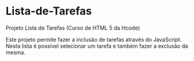 # Lista-de-Tarefas
Projeto Lista de Tarefas (Curso de HTML 5 da Hcode)

Este projeto permite fazer a inclusão de tarefas através do JavaScript. Nesta lista é possível selecionar um tarefa e também fazer a exclusão da mesma.
